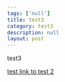 ```yaml
---
tags: ['null']
title: test3
category: test3
description: null
layout: post
---
```

test3

[test link to test 2](test2)